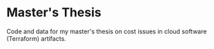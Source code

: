 # Master's Thesis

Code and data for my master's thesis on cost issues in cloud software (Terraform) artifacts.

<!--
## Scripts
- `collect_data.ipynb` is used to collect commit diffs and set up `diffs.json` and `errors.json` files; usage:
  1. create a file `TOKEN.txt` containing a GitHub access token
  2. place the set of commits/issues (e.g. the original `dataset.json`) in the same directory as the notebook, or edit the path in the script
  3. run the notebook
  
  If `diffs.json` already exists, it will skip any commit that already has diffs. The script will also dump its output after fetching a commit to prevent losing progress. Errors are written to `errors.json`, but are ignored when rerunning in order to retry in case of one-off issues.
- `analyse_data.ipynb` is used to compute some statistics on the diffs dataset and generated codes
- `processing.py` is a helper script that goes through all commits that have not been coded yet and opens them in the browser (for easier processing) one-by-one

## Data
- `diffs.json` is the main dataset containing, for each (still available) commit:
    - `url`
    - `files` (as returned by the GitHub API, including diffs)
    - `existing_codes`
    - `codes`
    - `notes`
- `errors.json` contains commits which caused errors; this is included for completeness but otherwise not used
-->
